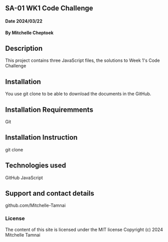 ## SA-01 WK1 Code Challenge

#### Date 2024/03/22

#### By Mitchelle Cheptoek

## Description
This project contains three JavaScript files, the solutions to Week 1's Code Challenge

## Installation
You use git clone to be able to download the documents in the GitHub.

## Installation Requiremments
Git

## Installation Instruction
git clone

## Technologies used
GitHub
JavaScript

## Support and contact details
github.com/Mitchelle-Tamnai

### License
The content of this site is licensed under the MIT license
Copyright (c) 2024 Mitchelle Tamnai